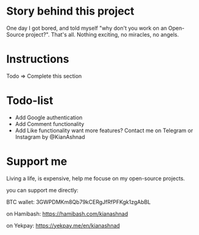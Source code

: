 # Story behind this project
One day I got bored, and told myself "why don't you work on an Open-Source project?". That's all. Nothing exciting, no miracles, no angels.

# Instructions
Todo => Complete this section

# Todo-list
- Add Google authentication
- Add Comment functionality
- Add Like functionality
want more features? Contact me on Telegram or Instagram by @KianAshnad

# Support me
Living a life, is expensive, help me focuse on my open-source projects.

you can support me directly:

BTC wallet:
3GWPDMKm8Qb79kCERgJfRfPFKgk1zgAbBL

on Hamibash:
https://hamibash.com/kianashnad

on Yekpay:
https://yekpay.me/en/kianashnad
